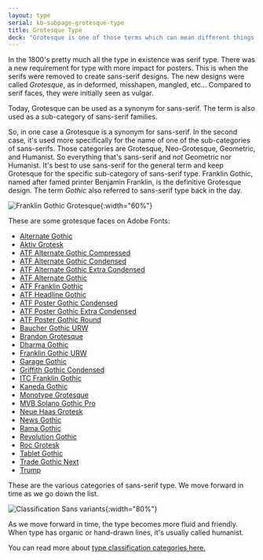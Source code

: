 ```yaml
---
layout: type
serial: kb-subpage-grotesque-type
title: Grotesque Type
deck: "Grotesque is one of those terms which can mean different things in different contexts."
---
```

In the 1800's pretty much all the type in existence was serif type. There was a new requirement for type with more impact for posters. This is when the serifs were removed to create sans-serif designs. The new designs were called *Grotesque*, as in deformed, misshapen, mangled, etc… Compared to serif faces, they were initially seen as vulgar.

Today, Grotesque can be used as a synonym for sans-serif. The term is also used as a sub-category of sans-serif families.

So, in one case a Grotesque is a synonym for sans-serif. In the second case, it's used more specifically for the name of one of the sub-categories of sans-serifs. Those categories are Grotesque, Neo-Grotesque, Geometric, and Humanist. So everything that's sans-serif and *not* Geometric nor Humanist. It's best to use sans-serif for the general term and keep Grotesque for the specific sub-category of sans-serif type. Franklin Gothic, named after famed printer Benjamin Franklin, is the definitive Grotesque design. The term *Gothic* also referred to sans-serif type back in the day.

![Franklin Gothic Grotesque]({{site.url}}/svg/kb/grotesque-franklin-gothic.svg){:width="60%"}

These are some grotesque faces on Adobe Fonts:

<ul class="hasBullets columns3">
	<li><a href="https://fonts.adobe.com/fonts/alternate-gothic" target="_blank">Alternate Gothic</a></li>
	<li><a href="https://fonts.adobe.com/fonts/aktiv-grotesk" target="_blank">Aktiv Grotesk</a></li>
	<li><a href="https://fonts.adobe.com/fonts/atf-alternate-gothic-compressed" target="_blank">ATF Alternate Gothic Compressed</a></li>
	<li><a href="https://fonts.adobe.com/fonts/atf-alternate-gothic-condensed" target="_blank">ATF Alternate Gothic Condensed</a></li>
	<li><a href="https://fonts.adobe.com/fonts/atf-alternate-gothic-extra-condensed" target="_blank">ATF Alternate Gothic Extra Condensed</a></li>
	<li><a href="https://fonts.adobe.com/fonts/atf-alternate-gothic" target="_blank">ATF Alternate Gothic</a></li>
	<li><a href="https://fonts.adobe.com/fonts/atf-franklin-gothic" target="_blank">ATF Franklin Gothic</a></li>
	<li><a href="https://fonts.adobe.com/fonts/atf-headline-gothic" target="_blank">ATF Headline Gothic</a></li>
	<li><a href="https://fonts.adobe.com/fonts/atf-poster-gothic-condensed" target="_blank">ATF Poster Gothic Condensed</a></li>
	<li><a href="https://fonts.adobe.com/fonts/atf-poster-gothic-extra-condensed" target="_blank">ATF Poster Gothic Extra Condensed</a></li>
	<li><a href="https://fonts.adobe.com/fonts/atf-poster-gothic-round" target="_blank">ATF Poster Gothic Round</a></li>
	<li><a href="https://fonts.adobe.com/fonts/baucher-gothic-urw" target="_blank">Baucher Gothic URW</a></li>
	<li><a href="https://fonts.adobe.com/fonts/brandon-grotesque" target="_blank">Brandon Grotesque</a></li>
	<li><a href="https://fonts.adobe.com/fonts/dharma-gothic" target="_blank">Dharma Gothic</a></li>
	<li><a href="https://fonts.adobe.com/fonts/franklin-gothic-urw" target="_blank">Franklin Gothic URW</a></li>
	<li><a href="https://fonts.adobe.com/fonts/garage-gothic" target="_blank">Garage Gothic</a></li>
	<li><a href="https://fonts.adobe.com/fonts/griffith-gothic-condensed" target="_blank">Griffith Gothic Condensed</a></li>
	<li><a href="https://fonts.adobe.com/fonts/itc-franklin-gothic" target="_blank">ITC Franklin Gothic</a></li>
	<li><a href="https://fonts.adobe.com/fonts/kaneda-gothic" target="_blank">Kaneda Gothic</a></li>
	<li><a href="https://fonts.adobe.com/fonts/monotype-grotesque" target="_blank">Monotype Grotesque</a></li>
	<li><a href="https://fonts.adobe.com/fonts/mvb-solano-gothic-pro" target="_blank">MVB Solano Gothic Pro</a></li>
	<li><a href="https://fonts.adobe.com/fonts/neue-haas-grotesk" target="_blank">Neue Haas Grotesk</a></li>
	<li><a href="https://fonts.adobe.com/fonts/news-gothic" target="_blank">News Gothic</a></li>
	<li><a href="https://fonts.adobe.com/fonts/rama-gothic" target="_blank">Rama Gothic</a></li>
	<li><a href="https://fonts.adobe.com/fonts/revolution-gothic" target="_blank">Revolution Gothic</a></li>
	<li><a href="https://fonts.adobe.com/fonts/roc-grotesk" target="_blank">Roc Grotesk</a></li>
	<li><a href="https://fonts.adobe.com/fonts/tablet-gothic" target="_blank">Tablet Gothic</a></li>
	<li><a href="https://fonts.adobe.com/fonts/trade-gothic-next" target="_blank">Trade Gothic Next</a></li>
	<li><a href="https://fonts.adobe.com/fonts/trump" target="_blank">Trump</a></li>
</ul>

These are the various categories of sans-serif type. We move forward in time as we go down the list.

![Classification Sans variants]({{site.url}}/svg/kb/classification-sans-variants.svg){:width="80%"}

As we move forward in time, the type becomes more fluid and friendly. When type has organic or hand-drawn lines, it's usually called humanist.

You can read more about [type classification categories  here.](classification-categories.html)